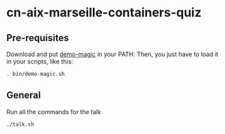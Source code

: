 # cn-aix-marseille-containers-quiz

## Pre-requisites

Download and put [demo-magic](https://github.com/paxtonhare/demo-magic) in your PATH.
Then, you just have to load it in your scripts, like this:

```bash
. bin/demo-magic.sh
```

## General

Run all the commands for the talk

```bash
./talk.sh
```
